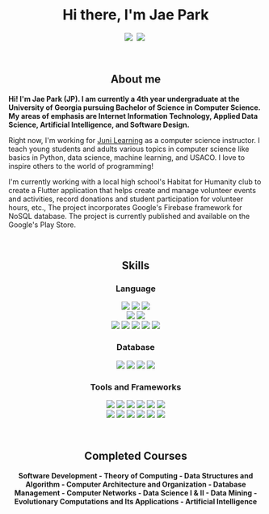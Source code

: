 <p>
  <h1 align="center"><b>Hi there, I'm Jae Park</b></h1>
</p>

<p align="center">
  <a href="https://www.linkedin.com/in/jp1128/"><img src="https://img.shields.io/badge/linkedin-0077b5?logo=linkedin&style=for-the-badge"/></a>&nbsp;
  <a href="https://www.instagram.com/jpd.psy/"><img src="https://img.shields.io/badge/instagram-E1306C?logo=instagram&style=for-the-badge&logoColor=white"/></a>&nbsp;
</p>

<br>

<p>
  <h2 align="center"><b>About me</b></h2>
</p>

<p>
<b>
Hi! I'm Jae Park (JP). I am currently a 4th year undergraduate at the University of Georgia pursuing Bachelor of Science in Computer Science. My areas of emphasis are Internet Information Technology, Applied Data Science, Artificial Intelligence, and Software Design.
</b>
</p>

<p>
Right now, I'm working for <a href="https://junilearning.com/">Juni Learning</a> as a computer science instructor. I teach young students and adults various topics in computer science like basics in Python, data science, machine learning, and USACO. I love to inspire others to the world of programming!
</p>

<p>
I'm currently working with a local high school's Habitat for Humanity club to create a Flutter application that helps create and manage volunteer events and activities, record donations and student participation for volunteer hours, etc., The project incorporates Google's Firebase framework for NoSQL database. The project is currently published and available on the Google's Play Store.
</p>

<br>

<p>
  <h2 align="center"><b>Skills</b></h2>
</p>

<p>
  <h3 align="center"><b>Language</b></h3>
</p>

<p align="center">
  <a><img src="https://shields.io/badge/python-excellent-4B8BBE?logo=python&style=for-the-badge"></a>
  <a><img src="https://custom-icon-badges.herokuapp.com/badge/java-proficient-5382a1?logo=Java&style=for-the-badge&logoColor=white"></a>
  <a><img src="https://custom-icon-badges.herokuapp.com/badge/Dart-proficient-40c4ff?logo=dart&style=for-the-badge"></a>
<br>
  <a><img src="https://custom-icon-badges.herokuapp.com/badge/Scala-familiar-de3423?logo=scala&style=for-the-badge"></a>
  <a><img src="https://custom-icon-badges.herokuapp.com/badge/C++-familiar-044F88?logo=cpp&style=for-the-badge"></a>
<br>
  <a><img src="https://custom-icon-badges.herokuapp.com/badge/JavaScript-novice-f7df1e?logo=javascript&style=for-the-badge"></a>
  <a><img src="https://custom-icon-badges.herokuapp.com/badge/TypeScript-novice-007acc?logo=typescript&style=for-the-badge"></a>
  <a><img src="https://custom-icon-badges.herokuapp.com/badge/R-novice-276DC2?logo=r&style=for-the-badge"></a>
  <a><img src="https://custom-icon-badges.herokuapp.com/badge/HTML-novice-f06529?style=for-the-badge"></a>
  <a><img src="https://custom-icon-badges.herokuapp.com/badge/CSS-novice-2965f1?style=for-the-badge"></a>
</p>

<p>
  <h3 align="center"><b>Database</b></h3>
</p>

<p align="center">
  <a><img src="https://img.shields.io/badge/MongoDB-4DB33D?logo=mongodb&style=for-the-badge&logoColor=white"></a>
  <a><img src="https://img.shields.io/badge/MySQL-f29111?logo=mysql&style=for-the-badge&logoColor=white"></a>
  <a><img src="https://img.shields.io/badge/PostgreSQL-008bb9?logo=PostgreSQL&style=for-the-badge&logoColor=white"></a>
  <a><img src="https://img.shields.io/badge/Redis-d82c20?logo=redis&style=for-the-badge&logoColor=white"></a>
</p>

<p>
  <h3 align="center"><b>Tools and Frameworks</b></h3>
</p>

<p align="center">
  <a><img src="https://custom-icon-badges.herokuapp.com/badge/aws-FF9900?logo=aws&style=for-the-badge&logoColor=white"></a>
  <a><img src="https://custom-icon-badges.herokuapp.com/badge/digital ocean-0080ff?logo=digitalocean&style=for-the-badge&logoColor=white"></a>
  <a><img src="https://custom-icon-badges.herokuapp.com/badge/docker-0db7ed?logo=docker&style=for-the-badge&logoColor=white"></a>
  <a><img src="https://custom-icon-badges.herokuapp.com/badge/figma-0ACF83?logo=figma&style=for-the-badge&logoColor=white"></a>
  <a><img src="https://custom-icon-badges.herokuapp.com/badge/firebase-F57C00?logo=firebase&style=for-the-badge&logoColor=white"></a>
  <a><img src="https://custom-icon-badges.herokuapp.com/badge/flask-black?logo=flask&style=for-the-badge&logoColor=white"></a>
  <br>
  <a><img src="https://custom-icon-badges.herokuapp.com/badge/Flutter-027DFD?logo=flutter&style=for-the-badge"></a>
  <a><img src="https://custom-icon-badges.herokuapp.com/badge/git-f1502f?logo=git&style=for-the-badge&logoColor=white"></a>
  <a><img src="https://custom-icon-badges.herokuapp.com/badge/pytorch-EE4C2C?logo=pytorch&style=for-the-badge&logoColor=white"></a>
  <a><img src="https://custom-icon-badges.herokuapp.com/badge/spring-6db33f?logo=spring&style=for-the-badge&logoColor=white"></a>
  <a><img src="https://custom-icon-badges.herokuapp.com/badge/tensorflow-FFA800?logo=tensorflow&style=for-the-badge&logoColor=white"></a>
  <a><img src="https://custom-icon-badges.herokuapp.com/badge/twilio-f22f46?logo=twilio&style=for-the-badge&logoColor=white"></a>
</p>

<br>

<p>
  <h2 align="center"><b>Completed Courses</b></h2>
</p>

<p align="center">
<b>
Software Development - Theory of Computing - Data Structures and Algorithm - Computer Architecture and Organization - Database Management - Computer Networks - Data Science I & II - Data Mining - Evolutionary Computations and Its Applications - Artificial Intelligence
</p>
